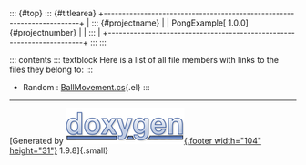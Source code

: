 ::: {#top}
::: {#titlearea}
+-----------------------------------------------------------------------+
| ::: {#projectname}                                                    |
| PongExample[ 1.0.0]{#projectnumber}                                   |
| :::                                                                   |
+-----------------------------------------------------------------------+
:::
:::

::: contents
::: textblock
Here is a list of all file members with links to the files they belong
to:
:::

-   Random : [BallMovement.cs](_ball_movement_8cs.html#a832e8f52fca5a678819ec96269dcb532){.el}
:::

------------------------------------------------------------------------

[Generated by [![doxygen](doxygen.svg){.footer width="104"
height="31"}](https://www.doxygen.org/index.html) 1.9.8]{.small}
